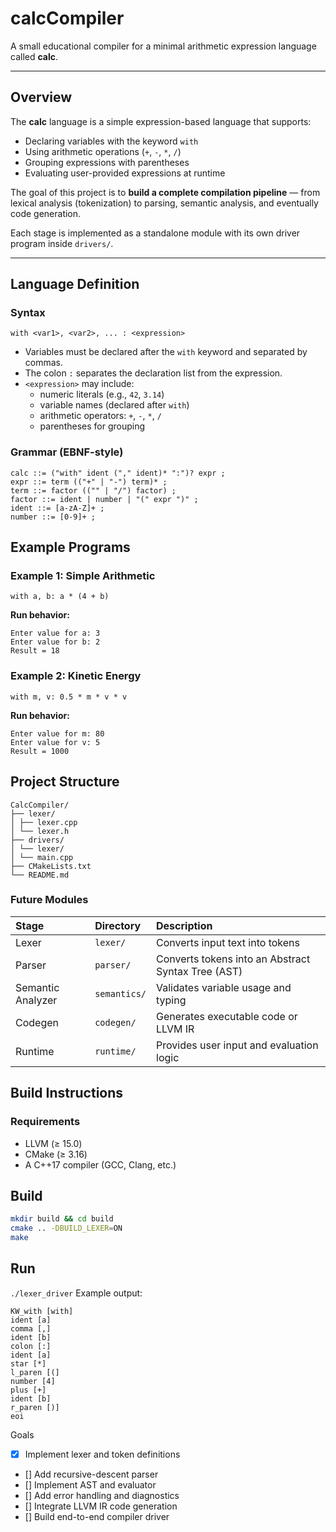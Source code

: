 # calcCompiler
A small educational compiler for a minimal arithmetic expression language called **calc**.

---

## Overview

The **calc** language is a simple expression-based language that supports:
- Declaring variables with the keyword `with`
- Using arithmetic operations (`+`, `-`, `*`, `/`)
- Grouping expressions with parentheses
- Evaluating user-provided expressions at runtime

The goal of this project is to **build a complete compilation pipeline** — from lexical analysis (tokenization) to parsing, semantic analysis, and eventually code generation.

Each stage is implemented as a standalone module with its own driver program inside `drivers/`.

---

## Language Definition

### Syntax
`with <var1>, <var2>, ... : <expression>`
- Variables must be declared after the `with` keyword and separated by commas.
- The colon `:` separates the declaration list from the expression.
- `<expression>` may include:
  - numeric literals (e.g., `42`, `3.14`)
  - variable names (declared after `with`)
  - arithmetic operators: `+`, `-`, `*`, `/`
  - parentheses for grouping

### Grammar (EBNF-style)
```
calc ::= ("with" ident ("," ident)* ":")? expr ;
expr ::= term (("+" | "-") term)* ;
term ::= factor (("" | "/") factor) ;
factor ::= ident | number | "(" expr ")" ;
ident ::= [a-zA-Z]+ ;
number ::= [0-9]+ ;
```
## Example Programs
### Example 1: Simple Arithmetic
`with a, b: a * (4 + b)`

**Run behavior:**
```
Enter value for a: 3
Enter value for b: 2
Result = 18
```
### Example 2: Kinetic Energy
`with m, v: 0.5 * m * v * v`

**Run behavior:**
```
Enter value for m: 80
Enter value for v: 5
Result = 1000
```

## Project Structure
```
CalcCompiler/
├── lexer/
│ ├── lexer.cpp
│ └── lexer.h
├── drivers/
│ └── lexer/
│ └── main.cpp
├── CMakeLists.txt
└── README.md
```

### Future Modules
| Stage | Directory | Description |
|:------|:-----------|:------------|
| Lexer | `lexer/` | Converts input text into tokens |
| Parser | `parser/` | Converts tokens into an Abstract Syntax Tree (AST) |
| Semantic Analyzer | `semantics/` | Validates variable usage and typing |
| Codegen | `codegen/` | Generates executable code or LLVM IR |
| Runtime | `runtime/` | Provides user input and evaluation logic |

## Build Instructions
### Requirements
- LLVM (≥ 15.0)
- CMake (≥ 3.16)
- A C++17 compiler (GCC, Clang, etc.)

## Build
```bash
mkdir build && cd build
cmake .. -DBUILD_LEXER=ON
make
```

## Run
`./lexer_driver`
Example output:
```
KW_with [with]
ident [a]
comma [,]
ident [b]
colon [:]
ident [a]
star [*]
l_paren [(]
number [4]
plus [+]
ident [b]
r_paren [)]
eoi
```
Goals
- [x] Implement lexer and token definitions
- [] Add recursive-descent parser
- [] Implement AST and evaluator
- [] Add error handling and diagnostics
- [] Integrate LLVM IR code generation
- [] Build end-to-end compiler driver




